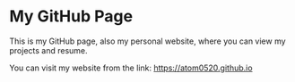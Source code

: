 # My GitHub Page
This is my GitHub page, also my personal website, where you can view my projects and resume.

You can visit my website from the link: https://atom0520.github.io
